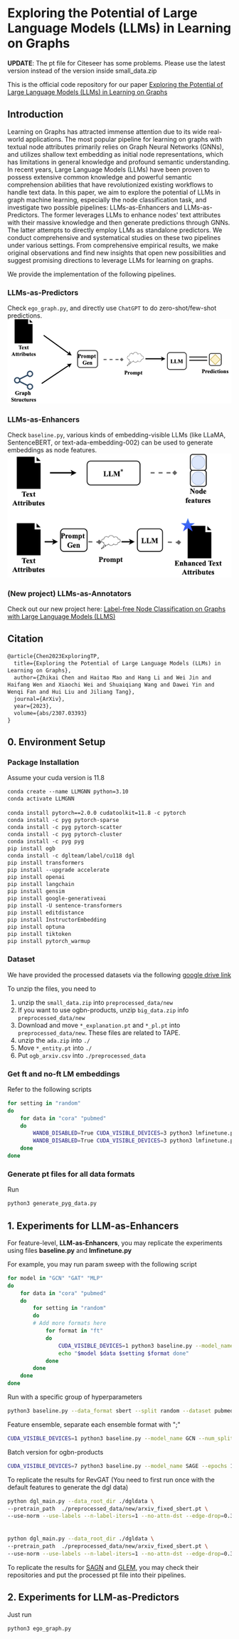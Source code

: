 # Exploring the Potential of Large Language Models (LLMs) in Learning on Graphs


**UPDATE**: The pt file for Citeseer has some problems. Please use the latest version instead of the version inside small_data.zip

This is the official code repository for our paper [Exploring the Potential of Large Language Models (LLMs) in Learning on Graphs](https://arxiv.org/abs/2307.03393)



## Introduction
Learning on Graphs has attracted immense attention due to its wide real-world applications. The most popular pipeline for learning on graphs with textual node attributes primarily relies on Graph Neural Networks (GNNs), and utilizes shallow text embedding as initial node representations, which has limitations in general knowledge and profound semantic understanding. In recent years, Large Language Models (LLMs) have been proven to possess extensive common knowledge and powerful semantic comprehension abilities that have revolutionized existing workflows to handle text data. In this paper, we aim to explore the potential of LLMs in graph machine learning, especially the node classification task, and investigate two possible pipelines: LLMs-as-Enhancers and LLMs-as-Predictors. The former leverages LLMs to enhance nodes' text attributes with their massive knowledge and then generate predictions through GNNs. The latter attempts to directly employ LLMs as standalone predictors. We conduct comprehensive and systematical studies on these two pipelines under various settings. From comprehensive empirical results, we make original observations and find new insights that open new possibilities and suggest promising directions to leverage LLMs for learning on graphs. 

We provide the implementation of the following pipelines. 
### LLMs-as-Predictors
Check `ego_graph.py`, and directly use `ChatGPT` to do zero-shot/few-shot predictions. 
![LLMs-as-Predictors](https://github.com/CurryTang/Graph-LLM/blob/master/imgs/llm_as_predictor.png)

### LLMs-as-Enhancers
Check `baseline.py`, various kinds of embedding-visible LLMs (like LLaMA, SentenceBERT, or text-ada-embedding-002) can be used to generate embeddings as node features.
![LLMs-as-Enhancers](https://github.com/CurryTang/Graph-LLM/blob/master/imgs/llm_as_enhancer.png)

### (New project) LLMs-as-Annotators
Check out our new project here: [Label-free Node Classification on Graphs with Large Language Models (LLMS)
](https://github.com/CurryTang/LLMGNN) 


## Citation
```
@article{Chen2023ExploringTP,
  title={Exploring the Potential of Large Language Models (LLMs) in Learning on Graphs},
  author={Zhikai Chen and Haitao Mao and Hang Li and Wei Jin and Haifang Wen and Xiaochi Wei and Shuaiqiang Wang and Dawei Yin and Wenqi Fan and Hui Liu and Jiliang Tang},
  journal={ArXiv},
  year={2023},
  volume={abs/2307.03393}
}
```

## 0. Environment Setup

### Package Installation
Assume your cuda version is 11.8
```
conda create --name LLMGNN python=3.10
conda activate LLMGNN

conda install pytorch==2.0.0 cudatoolkit=11.8 -c pytorch
conda install -c pyg pytorch-sparse
conda install -c pyg pytorch-scatter
conda install -c pyg pytorch-cluster
conda install -c pyg pyg
pip install ogb
conda install -c dglteam/label/cu118 dgl
pip install transformers
pip install --upgrade accelerate
pip install openai
pip install langchain
pip install gensim
pip install google-generativeai
pip install -U sentence-transformers
pip install editdistance
pip install InstructorEmbedding
pip install optuna
pip install tiktoken
pip install pytorch_warmup
```

### Dataset 
We have provided the processed datasets via the following [google drive link](https://drive.google.com/drive/folders/1_laNA6eSQ6M5td2LvsEp3IL9qF6BC1KV?usp=sharing)

To unzip the files, you need to
1. unzip the `small_data.zip` into `preprocessed_data/new`
2. If you want to use ogbn-products, unzip `big_data.zip` info `preprocessed_data/new`
3. Download and move `*_explanation.pt` and `*_pl.pt` into `preprocessed_data/new`. These files are related to TAPE.
4. unzip the `ada.zip` into `./`
5. Move `*_entity.pt` into `./`
5. Put `ogb_arxiv.csv` into `./preprocessed_data`

### Get ft and no-ft LM embeddings

Refer to the following scripts
``` bash 
for setting in "random"
do 
    for data in "cora" "pubmed"
    do
        WANDB_DISABLED=True CUDA_VISIBLE_DEVICES=3 python3 lmfinetune.py --dataset $data --split $setting --batch_size=9 --label_smoothing 0.3 --seed_num 5 
        WANDB_DISABLED=True CUDA_VISIBLE_DEVICES=3 python3 lmfinetune.py --dataset $data --split $setting --batch_size=9 --label_smoothing 0.3 --seed_num 5 --use_explanation 1
    done
done
```

### Generate pt files for all data formats
Run 
``` python
python3 generate_pyg_data.py
```



## 1. Experiments for **LLM-as-Enhancers**

For feature-level, **LLM-as-Enhancers**, you may replicate the experiments using files **baseline.py** and **lmfinetune.py**

For example, you may run param sweep with the following script
``` bash
for model in "GCN" "GAT" "MLP"
do
    for data in "cora" "pubmed"
    do 
        for setting in "random"
        do 
        # Add more formats here
            for format in "ft"
            do 
                CUDA_VISIBLE_DEVICES=1 python3 baseline.py --model_name $model  --seed_num 5 --sweep_round 40  --mode sweep --dataset $data --split $setting --data_format $format
                echo "$model $data $setting $format done"
            done
        done
    done
done
```

Run with a specific group of hyperparameters
``` bash
python3 baseline.py --data_format sbert --split random --dataset pubmed --lr 0.01 --seed_num 5
```

Feature ensemble, separate each ensemble format with "\;"
``` bash
CUDA_VISIBLE_DEVICES=1 python3 baseline.py --model_name GCN --num_split 1 --seed_num 5 --sweep_split 1 --sweep_round 5 --mode sweep --dataset pubmed --split random --ensemble_string sbert\;know_sep_sb\;ft\;pl\;know_exp_ft
```

Batch version for ogbn-products
``` bash
CUDA_VISIBLE_DEVICES=7 python3 baseline.py --model_name SAGE --epochs 10 --num_split 1 --batchify 1  --dataset products --split fixed --data_format ft --normalize 1 --norm BatchNorm --mode main --lr 0.003 --dropout 0.5 --weight_decay 0 --hidden_dimension 256 --num_layers 3
``` 

To replicate the results for RevGAT (You need to first run once with the default features to generate the dgl data)
``` bash
python dgl_main.py --data_root_dir ./dgldata \
--pretrain_path  ./preprocessed_data/new/arxiv_fixed_sbert.pt \
--use-norm --use-labels --n-label-iters=1 --no-attn-dst --edge-drop=0.3 --input-drop=0.25 --n-layers 2 --dropout 0.75 --n-hidden 256 --save kd --backbone rev --group 2 --mode teacher


python dgl_main.py --data_root_dir ./dgldata \
--pretrain_path  ./preprocessed_data/new/arxiv_fixed_sbert.pt \
--use-norm --use-labels --n-label-iters=1 --no-attn-dst --edge-drop=0.3 --input-drop=0.25 --n-layers 2 --dropout 0.75 --n-hidden 256 --save kd --backbone rev --group 2 --mode student --alpha 0.95 --temp 0.7
```

To replicate the results for [SAGN](https://github.com/THUDM/SCR/tree/main/ogbn-products) and [GLEM](https://github.com/AndyJZhao/GLEM), you may check their repositories and put the processed pt file into their pipelines.






## 2. Experiments for **LLM-as-Predictors**

Just run 
``` bash
python3 ego_graph.py
```
